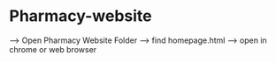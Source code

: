 # Pharmacy-website
--> Open Pharmacy Website Folder 
--> find homepage.html 
--> open in chrome or web browser
